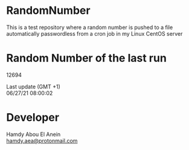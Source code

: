 # RandomNumber    
This is a test repository where a random number is pushed to a file automatically passwordless from a cron job in my Linux CentOS server    
# Random Number of the last run   
12694
      
Last update (GMT +1)    
06/27/21 08:00:02
# Developer    
Hamdy Abou El Anein   
hamdy.aea@protonmail.com
